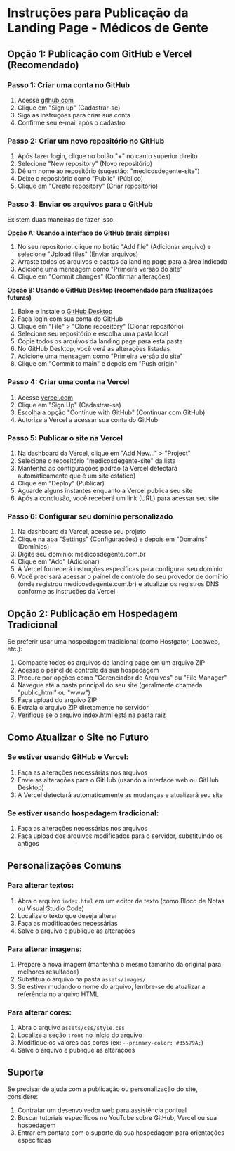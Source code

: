 # Instruções para Publicação da Landing Page - Médicos de Gente

## Opção 1: Publicação com GitHub e Vercel (Recomendado)

### Passo 1: Criar uma conta no GitHub
1. Acesse [github.com](https://github.com)
2. Clique em "Sign up" (Cadastrar-se)
3. Siga as instruções para criar sua conta
4. Confirme seu e-mail após o cadastro

### Passo 2: Criar um novo repositório no GitHub
1. Após fazer login, clique no botão "+" no canto superior direito
2. Selecione "New repository" (Novo repositório)
3. Dê um nome ao repositório (sugestão: "medicosdegente-site")
4. Deixe o repositório como "Public" (Público)
5. Clique em "Create repository" (Criar repositório)

### Passo 3: Enviar os arquivos para o GitHub
Existem duas maneiras de fazer isso:

**Opção A: Usando a interface do GitHub (mais simples)**
1. No seu repositório, clique no botão "Add file" (Adicionar arquivo) e selecione "Upload files" (Enviar arquivos)
2. Arraste todos os arquivos e pastas da landing page para a área indicada
3. Adicione uma mensagem como "Primeira versão do site"
4. Clique em "Commit changes" (Confirmar alterações)

**Opção B: Usando o GitHub Desktop (recomendado para atualizações futuras)**
1. Baixe e instale o [GitHub Desktop](https://desktop.github.com/)
2. Faça login com sua conta do GitHub
3. Clique em "File" > "Clone repository" (Clonar repositório)
4. Selecione seu repositório e escolha uma pasta local
5. Copie todos os arquivos da landing page para esta pasta
6. No GitHub Desktop, você verá as alterações listadas
7. Adicione uma mensagem como "Primeira versão do site"
8. Clique em "Commit to main" e depois em "Push origin"

### Passo 4: Criar uma conta na Vercel
1. Acesse [vercel.com](https://vercel.com)
2. Clique em "Sign Up" (Cadastrar-se)
3. Escolha a opção "Continue with GitHub" (Continuar com GitHub)
4. Autorize a Vercel a acessar sua conta do GitHub

### Passo 5: Publicar o site na Vercel
1. Na dashboard da Vercel, clique em "Add New..." > "Project"
2. Selecione o repositório "medicosdegente-site" da lista
3. Mantenha as configurações padrão (a Vercel detectará automaticamente que é um site estático)
4. Clique em "Deploy" (Publicar)
5. Aguarde alguns instantes enquanto a Vercel publica seu site
6. Após a conclusão, você receberá um link (URL) para acessar seu site

### Passo 6: Configurar seu domínio personalizado
1. Na dashboard da Vercel, acesse seu projeto
2. Clique na aba "Settings" (Configurações) e depois em "Domains" (Domínios)
3. Digite seu domínio: medicosdegente.com.br
4. Clique em "Add" (Adicionar)
5. A Vercel fornecerá instruções específicas para configurar seu domínio
6. Você precisará acessar o painel de controle do seu provedor de domínio (onde registrou medicosdegente.com.br) e atualizar os registros DNS conforme as instruções da Vercel

## Opção 2: Publicação em Hospedagem Tradicional

Se preferir usar uma hospedagem tradicional (como Hostgator, Locaweb, etc.):

1. Compacte todos os arquivos da landing page em um arquivo ZIP
2. Acesse o painel de controle da sua hospedagem
3. Procure por opções como "Gerenciador de Arquivos" ou "File Manager"
4. Navegue até a pasta principal do seu site (geralmente chamada "public_html" ou "www")
5. Faça upload do arquivo ZIP
6. Extraia o arquivo ZIP diretamente no servidor
7. Verifique se o arquivo index.html está na pasta raiz

## Como Atualizar o Site no Futuro

### Se estiver usando GitHub e Vercel:
1. Faça as alterações necessárias nos arquivos
2. Envie as alterações para o GitHub (usando a interface web ou GitHub Desktop)
3. A Vercel detectará automaticamente as mudanças e atualizará seu site

### Se estiver usando hospedagem tradicional:
1. Faça as alterações necessárias nos arquivos
2. Faça upload dos arquivos modificados para o servidor, substituindo os antigos

## Personalizações Comuns

### Para alterar textos:
1. Abra o arquivo `index.html` em um editor de texto (como Bloco de Notas ou Visual Studio Code)
2. Localize o texto que deseja alterar
3. Faça as modificações necessárias
4. Salve o arquivo e publique as alterações

### Para alterar imagens:
1. Prepare a nova imagem (mantenha o mesmo tamanho da original para melhores resultados)
2. Substitua o arquivo na pasta `assets/images/`
3. Se estiver mudando o nome do arquivo, lembre-se de atualizar a referência no arquivo HTML

### Para alterar cores:
1. Abra o arquivo `assets/css/style.css`
2. Localize a seção `:root` no início do arquivo
3. Modifique os valores das cores (ex: `--primary-color: #35579A;`)
4. Salve o arquivo e publique as alterações

## Suporte

Se precisar de ajuda com a publicação ou personalização do site, considere:
1. Contratar um desenvolvedor web para assistência pontual
2. Buscar tutoriais específicos no YouTube sobre GitHub, Vercel ou sua hospedagem
3. Entrar em contato com o suporte da sua hospedagem para orientações específicas
